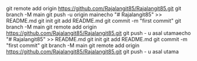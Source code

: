 git remote add origin https://github.com/Rajalangit85/Rajalangit85.git
 git branch -M main 
git push -u origin mainecho "# Rajalangit85" >> README.md 
git init 
git add README.md 
git commit -m "first commit" 
git branch -M main 
git remote add origin https://github.com/Rajalangit85/Rajalangit85.git
 git push - u asal utamaecho "# Rajalangit85" >> README.md 
git init 
git add README.md 
git commit -m "first commit" 
git branch -M main 
git remote add origin https://github.com/Rajalangit85/Rajalangit85.git
 git push - u asal utama
